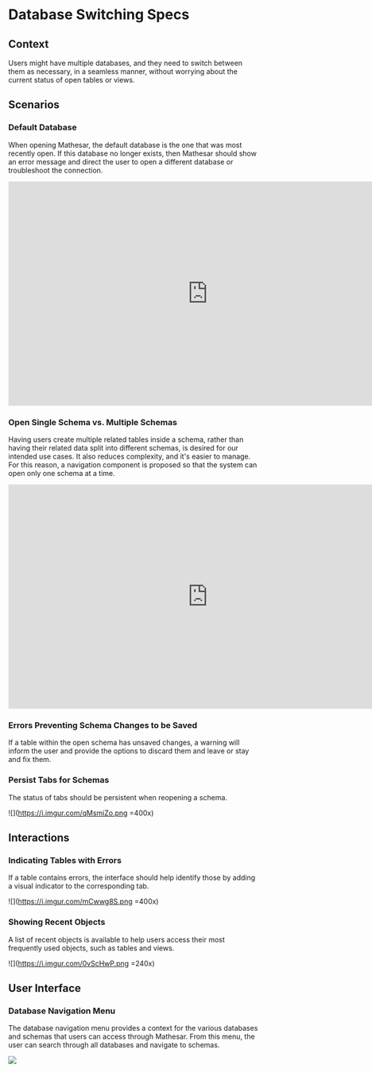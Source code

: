 # Database Switching Specs
## Context
Users might have multiple databases, and they need to switch between them as necessary, in a seamless manner, without worrying about the current status of open tables or views.

## Scenarios

### Default Database
When opening Mathesar, the default database is the one that was most recently open. If this database no longer exists, then Mathesar should show an error message and direct the user to open a different database or troubleshoot the connection. 

<iframe style="border: 1px solid rgba(0, 0, 0, 0.1);" width="800" height="450" src="https://www.figma.com/embed?embed_host=share&url=https%3A%2F%2Fwww.figma.com%2Fproto%2FUaf1ntcldzK2U41Jhw6vS2%2FMathesar-MVP%3Fpage-id%3D1207%253A0%26node-id%3D1706%253A13775%26scaling%3Dscale-down-width" allowfullscreen></iframe>

### Open Single Schema vs. Multiple Schemas
Having users create multiple related tables inside a schema, rather than having their related data split into different schemas, is desired for our intended use cases. It also reduces complexity, and it's easier to manage. 
For this reason, a navigation component is proposed so that the system can open only one schema at a time. 

<iframe style="border: 1px solid rgba(0, 0, 0, 0.1);" width="800" height="450" src="https://www.figma.com/embed?embed_host=share&url=https%3A%2F%2Fwww.figma.com%2Fproto%2FUaf1ntcldzK2U41Jhw6vS2%2FMathesar-MVP%3Fpage-id%3D1207%253A0%26node-id%3D1212%253A0%26scaling%3Dscale-down-width" allowfullscreen></iframe>

### Errors Preventing Schema Changes to be Saved
If a table within the open schema has unsaved changes, a warning will inform the user and provide the options to discard them and leave or stay and fix them.

### Persist Tabs for Schemas
The status of tabs should be persistent when reopening a schema.

![](https://i.imgur.com/qMsmiZo.png =400x)

## Interactions
### Indicating Tables with Errors
If a table contains errors, the interface should help identify those by adding a visual indicator to the corresponding tab.

![](https://i.imgur.com/mCwwg8S.png =400x)

### Showing Recent Objects 
A list of recent objects is available to help users access their most frequently used objects, such as tables and views.

![](https://i.imgur.com/0vScHwP.png =240x)


## User Interface

### Database Navigation Menu
The database navigation menu provides a context for the various databases and schemas that users can access through Mathesar.
From this menu, the user can search through all databases and navigate to schemas.

![](https://i.imgur.com/JGIqCOi.png)



